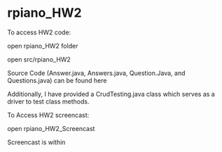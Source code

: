 # rpiano_HW2
To access HW2 code:

 open rpiano_HW2 folder
 
   open src/rpiano_HW2
   
 Source Code (Answer.java, Answers.java, Question.Java, and Questions.java) can be found here
  
 Additionally, I have provided a CrudTesting.java class which serves as a driver to test class methods.

 To Access HW2 screencast:

 open rpiano_HW2_Screencast

 Screencast is within
 
